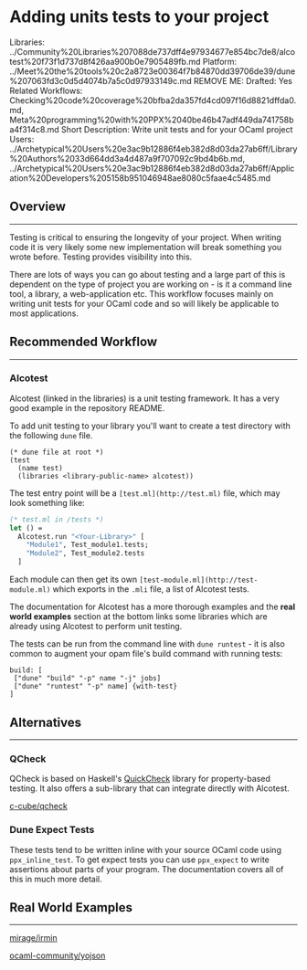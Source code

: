 # Adding units tests to your project

Libraries: ../Community%20Libraries%207088de737dff4e97934677e854bc7de8/alcotest%20f73f1d737d8f426aa900b0e7905489fb.md
Platform: ../Meet%20the%20tools%20c2a8723e00364f7b84870dd39706de39/dune%207063fd3c0d5d4074b7a5c0d97933149c.md
REMOVE ME: Drafted: Yes
Related Workflows: Checking%20code%20coverage%20bfba2da357fd4cd097f16d8821dffda0.md, Meta%20programming%20with%20PPX%2040be46b47adf449da741758ba4f314c8.md
Short Description: Write unit tests and  for your OCaml project
Users: ../Archetypical%20Users%20e3ac9b12886f4eb382d8d03da27ab6ff/Library%20Authors%2033d664dd3a4d487a9f707092c9bd4b6b.md, ../Archetypical%20Users%20e3ac9b12886f4eb382d8d03da27ab6ff/Application%20Developers%205158b951046948ae8080c5faae4c5485.md

## Overview

---

Testing is critical to ensuring the longevity of your project. When writing code it is very likely some new implementation will break something you wrote before. Testing provides visibility into this. 

There are lots of ways you can go about testing and a large part of this is dependent on the type of project you are working on - is it a command line tool, a library, a web-application etc. This workflow focuses mainly on writing unit tests for your OCaml code and so will likely be applicable to most applications. 

## Recommended Workflow

---

### Alcotest

Alcotest (linked in the libraries) is a unit testing framework. It has a very good example in the repository README. 

To add unit testing to your library you'll want to create a test directory with the following `dune` file. 

```
(* dune file at root *)
(test
  (name test)
  (libraries <library-public-name> alcotest))
```

The test entry point will be a `[test.ml](http://test.ml)` file, which may look something like: 

```ocaml
(* test.ml in /tests *)
let () = 
  Alcotest.run "<Your-Library>" [
    "Module1", Test_module1.tests;
    "Module2", Test_module2.tests
  ]
```

Each module can then get its own `[test-module.ml](http://test-module.ml)` which exports in the  `.mli` file, a list of Alcotest tests. 

The documentation for Alcotest has a more thorough examples and the **real world examples** section at the bottom links some libraries which are already using Alcotest to perform unit testing. 

The tests can be run from the command line with `dune runtest` - it is also common to augment your opam file's build command with running tests: 

```
build: [
 ["dune" "build" "-p" name "-j" jobs]
 ["dune" "runtest" "-p" name] {with-test}
]
```

## Alternatives

---

### QCheck

QCheck is based on Haskell's [QuickCheck](https://hackage.haskell.org/package/QuickCheck) library for property-based testing. It also offers a sub-library that can integrate directly with Alcotest.  

[c-cube/qcheck](https://github.com/c-cube/qcheck)

### Dune Expect Tests

These tests tend to be written inline with your source OCaml code using `ppx_inline_test`. To get expect tests you can use `ppx_expect` to write assertions about parts of your program. The documentation covers all of this in much more detail. 

[](https://dune.readthedocs.io/en/stable/tests.html)

## Real World Examples

---

[mirage/irmin](https://github.com/mirage/irmin/tree/master/test)

[ocaml-community/yojson](https://github.com/ocaml-community/yojson/tree/master/test)